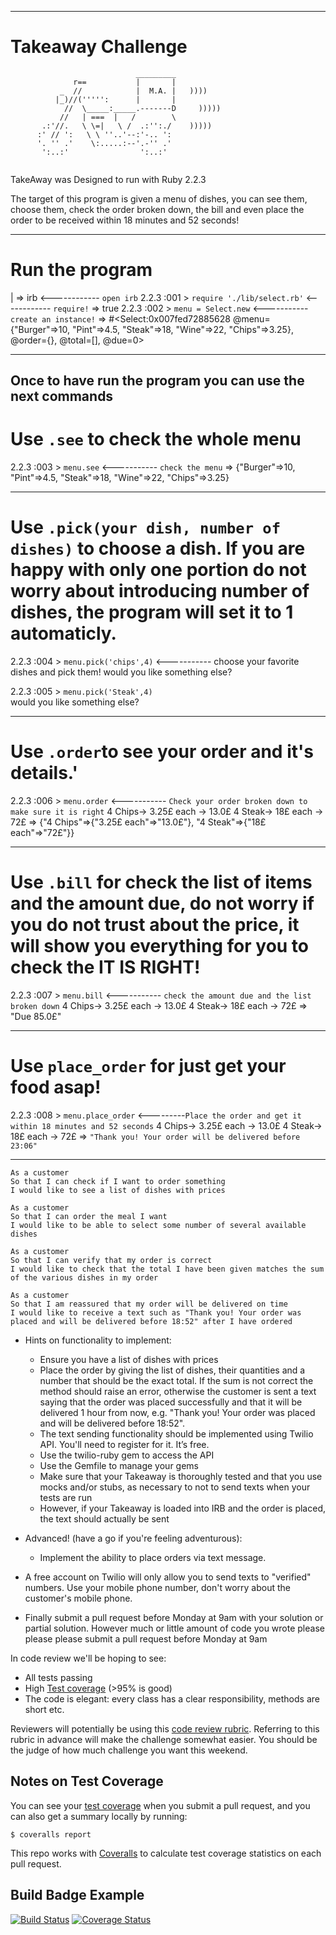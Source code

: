 -------------------------------------------------------------------------------------------------------------------------------------------------------------------------------------------------------------

Takeaway Challenge
==================
```
                            _________
              r==           |       |
           _  //            |  M.A. |   ))))
          |_)//(''''':      |       |
            //  \_____:_____.-------D     )))))
           //   | ===  |   /        \
       .:'//.   \ \=|   \ /  .:'':./    )))))
      :' // ':   \ \ ''..'--:'-.. ':
      '. '' .'    \:.....:--'.-'' .'
       ':..:'                ':..:'
 
 ```

TakeAway was Designed to run with Ruby 2.2.3 

The target of this program is given a menu of dishes, you can see them, choose them, check the order broken down, the bill and even place the order to be received within 18 minutes and 52 seconds!

-------------------------------------------------------------------------------------------------------------------------------------------------------------------------------------------------------------
Run the program
==================

| => irb                                   <------------ `open irb`
2.2.3 :001 > `require './lib/select.rb'`   <------------ `require!`
=> true 
2.2.3 :002 > `menu = Select.new`           <----------- `create an instance!`
=> #<Select:0x007fed72885628 @menu={"Burger"=>10, "Pint"=>4.5, "Steak"=>18, "Wine"=>22, "Chips"=>3.25}, @order={}, @total=[], @due=0> 

-------------------------------------------------------------------------------------------------------------------------------------------------------------------------------------------------------------

Once to have run the program you can use the next commands
-------------------------------------------------------------------------------------------------------------------------------------------------------------------------------------------------------------
Use `.see` to check the whole menu
====================================

2.2.3 :003 > `menu.see`                    <----------- `check the menu` 
=> {"Burger"=>10, "Pint"=>4.5, "Steak"=>18, "Wine"=>22, "Chips"=>3.25} 

-------------------------------------------------------------------------------------------------------------------------------------------------------------------------------------------------------------

Use `.pick(your dish, number of dishes)` to choose a dish. If you are happy with only one portion do not worry about introducing number of dishes, the program will set it to 1 automaticly.
=======================================
2.2.3 :004 > `menu.pick('chips',4)`        <----------- choose your favorite dishes and pick them!
would you like something else?
 
2.2.3 :005 > `menu.pick('Steak',4)`        
would you like something else?
 
-------------------------------------------------------------------------------------------------------------------------------------------------------------------------------------------------------------
Use `.order`to see your order and it's details.'
======================================================

2.2.3 :006 > `menu.order`                  <----------- `Check your order broken down to make sure it is right`
4 Chips-> 3.25£ each -> 13.0£
4 Steak-> 18£ each -> 72£
=> {"4 Chips"=>{"3.25£ each"=>"13.0£"}, "4 Steak"=>{"18£ each"=>"72£"}} 

-------------------------------------------------------------------------------------------------------------------------------------------------------------------------------------------------------------
Use `.bill` for check the list of items and the amount due, do not worry if you do not trust about the price, it will show you everything for you to check the IT IS RIGHT!
============================================================================================================================================================================
2.2.3 :007 > `menu.bill`                   <-----------  `check the amount due and the list broken down`
4 Chips-> 3.25£ each -> 13.0£
4 Steak-> 18£ each -> 72£
=> "Due 85.0£" 

-------------------------------------------------------------------------------------------------------------------------------------------------------------------------------------------------------------
Use `place_order`  for just get your food asap!
======================================================
2.2.3 :008 > `menu.place_order`            <---------`Place the order and get it within 18 minutes and 52 seconds`
4 Chips-> 3.25£ each -> 13.0£
4 Steak-> 18£ each -> 72£
=> `"Thank you! Your order will be delivered before 23:06"`

-------------------------------------------------------------------------------------------------------------------------------------------------------------------------------------------------------------


```
As a customer
So that I can check if I want to order something
I would like to see a list of dishes with prices

As a customer
So that I can order the meal I want
I would like to be able to select some number of several available dishes

As a customer
So that I can verify that my order is correct
I would like to check that the total I have been given matches the sum of the various dishes in my order

As a customer
So that I am reassured that my order will be delivered on time
I would like to receive a text such as "Thank you! Your order was placed and will be delivered before 18:52" after I have ordered
```

* Hints on functionality to implement:
  * Ensure you have a list of dishes with prices
  * Place the order by giving the list of dishes, their quantities and a number that should be the exact total. If the sum is not correct the method should raise an error, otherwise the customer is sent a text saying that the order was placed successfully and that it will be delivered 1 hour from now, e.g. "Thank you! Your order was placed and will be delivered before 18:52".
  * The text sending functionality should be implemented using Twilio API. You'll need to register for it. It’s free.
  * Use the twilio-ruby gem to access the API
  * Use the Gemfile to manage your gems
  * Make sure that your Takeaway is thoroughly tested and that you use mocks and/or stubs, as necessary to not to send texts when your tests are run
  * However, if your Takeaway is loaded into IRB and the order is placed, the text should actually be sent

* Advanced! (have a go if you're feeling adventurous):
  * Implement the ability to place orders via text message.

* A free account on Twilio will only allow you to send texts to "verified" numbers. Use your mobile phone number, don't worry about the customer's mobile phone.
* Finally submit a pull request before Monday at 9am with your solution or partial solution.  However much or little amount of code you wrote please please please submit a pull request before Monday at 9am


In code review we'll be hoping to see:

* All tests passing
* High [Test coverage](https://github.com/makersacademy/course/blob/master/pills/test_coverage.md) (>95% is good)
* The code is elegant: every class has a clear responsibility, methods are short etc. 

Reviewers will potentially be using this [code review rubric](docs/review.md).  Referring to this rubric in advance will make the challenge somewhat easier.  You should be the judge of how much challenge you want this weekend.

Notes on Test Coverage
------------------

You can see your [test coverage](https://github.com/makersacademy/course/blob/master/pills/test_coverage.md) when you submit a pull request, and you can also get a summary locally by running:

```
$ coveralls report
```

This repo works with [Coveralls](https://coveralls.io/) to calculate test coverage statistics on each pull request.

Build Badge Example
------------------

[![Build Status](https://travis-ci.org/makersacademy/takeaway-challenge.svg?branch=master)](https://travis-ci.org/makersacademy/takeaway-challenge)
[![Coverage Status](https://coveralls.io/repos/makersacademy/takeaway-challenge/badge.png)](https://coveralls.io/r/makersacademy/takeaway-challenge)
